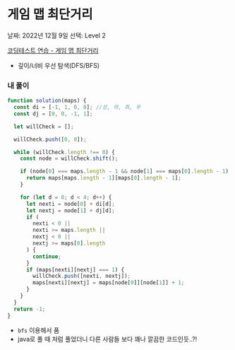 # 게임 맵 최단거리

날짜: 2022년 12월 9일
선택: Level 2

[코딩테스트 연습 - 게임 맵 최단거리](https://school.programmers.co.kr/learn/courses/30/lessons/1844)

- 깊이/너비 우선 탐색(DFS/BFS)

### 내 풀이

```jsx
function solution(maps) {
  const di = [-1, 1, 0, 0]; //상, 하, 좌, 우
  const dj = [0, 0, -1, 1];

  let willCheck = [];

  willCheck.push([0, 0]);

  while (willCheck.length !== 0) {
    const node = willCheck.shift();

    if (node[0] === maps.length - 1 && node[1] === maps[0].length - 1) {
      return maps[maps.length - 1][maps[0].length - 1];
    }

    for (let d = 0; d < 4; d++) {
      let nexti = node[0] + di[d];
      let nextj = node[1] + dj[d];
      if (
        nexti < 0 ||
        nexti >= maps.length ||
        nextj < 0 ||
        nextj >= maps[0].length
      ) {
        continue;
      }
      if (maps[nexti][nextj] === 1) {
        willCheck.push([nexti, nextj]);
        maps[nexti][nextj] = maps[node[0]][node[1]] + 1;
      }
    }
  }
  return -1;
}
```

- `bfs` 이용해서 품
- java로 풀 때 처럼 풀었더니 다른 사람들 보다 꽤나 깔끔한 코드인듯..?!
